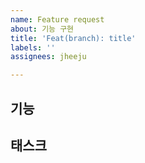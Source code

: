 ```yaml
---
name: Feature request
about: 기능 구현
title: 'Feat(branch): title'
labels: ''
assignees: jheeju

---
```


## 기능

## 태스크
